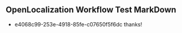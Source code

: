## OpenLocalization Workflow Test MarkDown
* e4068c99-253e-4918-85fe-c07650f5f6dc thanks!

<!--HONumber=Aug16_HO3-->


